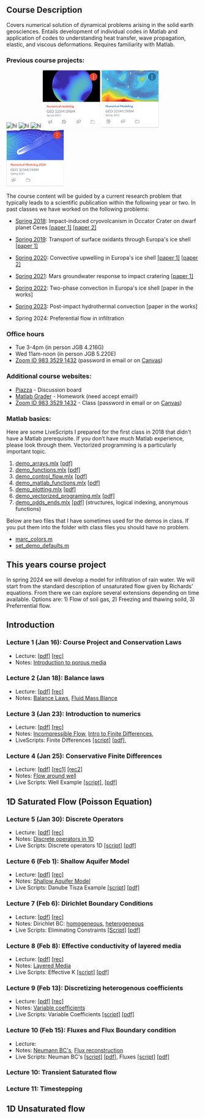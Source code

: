 ## Course Description

Covers numerical solution of dynamical problems arising in the solid earth geosciences. Entails development of individual codes in Matlab and application of codes to understanding heat transfer, wave propagation, elastic, and viscous deformations. Requires familiarity with Matlab. 
 
### Previous course projects:
<img src="images/Vignette_GEO325J_2018.png" alt="hi" class="inline"  width="150" height="150"/>  <img src="images/Vignette_GEO325M_2019.png" alt="hi" class="inline"  width="150" height="150"/>  <img src="images/Vignette_GEO325M_2020.jpg" alt="hi" class="inline"  width="150" height="150"/>  <img src="images/Vignette_GEO325M_2021.png" alt="hi" class="inline"  width="150" height="150"/> <img src="images/Vignette_GEO325M_2023.png" alt="hi" class="inline"  width="150" height="150"/> <img src="images/Vignette_GEO325M_2024.png" alt="hi" class="inline"  width="150" height="150"/>

The course content will be guided by a current research problem that typically leads to a scientific publication within the following year or two. In past classes we have worked on the following problems:

* [Spring 2018](Spring2018.md): Impact-induced cryovolcanism in Occator Crater on dwarf planet Ceres [[paper 1]](https://doi.org/10.1029/2018GL080327) [[paper 2]](https://www.nature.com/articles/s41550-020-1168-2)

* [Spring 2019](Spring2019.md): Transport of surface oxidants through Europa's ice shell [[paper 1]](https://agupubs.onlinelibrary.wiley.com/doi/abs/10.1029/2021GL095416)

* [Spring 2020](Spring2020.md): Convective upwelling in Europa's ice shell [[paper 1]](https://doi.org/10.1016/j.epsl.2021.116886) [[paper 2]](https://www.sciencedirect.com/science/article/pii/S2352340921003632?via%3Dihub)

* [Spring 2021](Spring2021.md): Mars groundwater response to impact cratering [[paper 1]](https://doi.org/10.1016/j.icarus.2023.115774)

* [Spring 2022](Spring2022.md): Two-phase convection in Europa's ice shell [paper in the works]

* [Spring 2023](Spring2023.md): Post-impact hydrothermal convection [paper in the works]
  
* Spring 2024: Preferential flow in infiltration  

### Office hours
*  Tue 3-4pm (in person JGB 4.216G)
*  Wed 11am-noon (in person JGB 5.220E)
* [Zoom ID 983 3529 1432](https://utexas.zoom.us/j/98335291432?pwd=aUlMUXl5S3BvRFBDc2ZkWTFkSDZrdz09) (password in email or on [Canvas](https://utexas.instructure.com/courses/1383942))

### Additional course websites:
* [Piazza](https://piazza.com/utexas/spring2024/geo325m398m/home) - Discussion board
* [Matlab Grader](https://grader.mathworks.com/courses/130296-geo-325m-398m-numerical-modeling-2024) - Homework (need accept email!)
* [Zoom ID 983 3529 1432](https://utexas.zoom.us/j/98335291432?pwd=aUlMUXl5S3BvRFBDc2ZkWTFkSDZrdz09) - Class (password in email or on [Canvas](https://utexas.instructure.com/courses/1383942))

### Matlab basics:
Here are some LiveScripts I prepared for the first class in 2018 that didn't have a Matlab prerequisite. If you don’t have much Matlab experience, please look through them. Vectorized programming is a particularly important topic.
1. [demo_arrays.mlx](matlab/demo_arrays.mlx) [[pdf]](matlab/demo_arrays.pdf)
2. [demo_functions.mlx](matlab/demo_functions.mlx) [[pdf]](matlab/demo_functions.pdf)
3. [demo_control_flow.mlx](matlab/demo_control_flow.mlx) [[pdf]](matlab/demo_control_flow.pdf)
4. [demo_matlab_functions.mlx](matlab/demo_matlab_functions.mlx) [[pdf]](matlab/demo_matlab_functions.pdf)
5. [demo_plotting.mlx](matlab/demo_plotting.mlx) [[pdf]](matlab/demo_plotting.pdf)
6. [demo_vectorized_programing.mlx](matlab/demo_vectorized_programing.mlx) [[pdf]](matlab/demo_vectorized_programing.pdf)
7. [demo_odds_ends.mlx](matlab/demo_odds_ends.mlx) [[pdf]](matlab/demo_odds_ends.pdf) (structures, logical indexing, anonymous functions)

Below are two files that I have sometimes used for the demos in class. If you put them into the folder with class files you should have no problem.
* [marc_colors.m](matlab/marc_colors.m)
* [set_demo_defaults.m](matlab/set_demo_defaults.m)

## This years course project
In spring 2024 we will develop a model for infiltration of rain water. We will start from the standard description of unsaturated flow given by Richards' equations. From there we can explore several extensions depending on time available. Options are: 1) Flow of soil gas, 2) Freezing and thawing soild, 3) Preferrential flow. 

## Introduction
### Lecture 1 (Jan 16): Course Project and Conservation Laws
* Lecture: [[pdf]](spring2024/GEO325M_2024_Lecture1.pdf) [[rec]](https://utexas.zoom.us/rec/share/nl0Apq9HjgFxROhSuflRO4ZnxIuFa8kE29dxttYlAeWljVOd7BCWMcR0E70Ojp95.ZkFyc9HnHNvPOUe2)
* Notes: [Introduction to porous media](modules/PorousMediaIntro.pdf)

### Lecture 2 (Jan 18): Balance laws
* Lecture: [[pdf]](spring2024/GEO325M_2024_Lecture2.pdf) [[rec]](https://utexas.zoom.us/rec/share/QH5lOsmUJgGxjXfNIirMdH8fP0FkM1qx9-rCHw4PEaPmgY5Pcq0AXcKWmGR9v6gb.N8eg_DZkM2b8Xt0l)
* Notes: [Balance Laws](spring2023/BalanceLaws.pdf), [Fluid Mass Blance](spring2023/FluidMassBalance.pdf)

### Lecture 3 (Jan 23): Introduction to numerics
* Lecture: [[pdf]](spring2024/GEO325M_2024_Lecture3.pdf) [[rec]](https://utexas.zoom.us/rec/share/A6GOhq4c3xp_ohHXCYlzoBoK6Lk9DFjA2KT7ZiVy1CRsiK7nuav911zMYC0oAdNp.nH-77LqxH_e6eIIB)
* Notes: [Incompressible Flow](spring2024/IncompressibleFlow.pdf), [Intro to Finite Differences](spring2024/Introduction_Finite_Differences.pdf), 
* LiveScripts: Finite Differences [[script]](spring2023/demo_intro_numerics.mlx) [[pdf]](spring2023/demo_intro_numerics.pdf), 

### Lecture 4 (Jan 25): Conservative Finite Differences
 * Lecture: [[pdf]](spring2024/GEO325M_2024_Lecture4.pdf) [[rec1]](https://utexas.zoom.us/rec/share/EKWJuU9TJBcjcAen3TI0043YYpiqTkpGALX9HYvaqhSqL4CKBo3Gr7av2o2b57cI.91nNusqs-_hTGeKd)
  [[rec2]](https://utexas.zoom.us/rec/share/15eu5Na4RUR3pDbFX5pYWHwbWulP2QKHS-G999XNrzPJcrNRkjLHKSXK83bcPLBj.bhj84eIOLYQKuYEY)
 * Notes: [Flow around well](spring2024/)
 * Live Scripts: Well Example [[script]](spring2023/demo_injection_well.mlx), [[pdf]](spring2023/demo_injection_well.pdf)

## 1D Saturated Flow (Poisson Equation)
### Lecture 5 (Jan 30): Discrete Operators
 * Lecture: [[pdf]](spring2024/GEO325M_2024_Lecture5.pdf)  [[rec]](https://utexas.zoom.us/rec/share/3MNcchNGb86a-G36O0Ug1k0FmJhGVh8Wq7RJZKYZSSYYJ8TgL31Oa6S_OpYw_PEP.ngs8v1jJ9pc1BiYE)
 * Notes: [Discrete operators in 1D](spring2023/DiscreteOps1D_2023.pdf)
 * Live Scripts: Discrete operators 1D [[script]](spring2023/demo_testing_ops.mlx) [[pdf]](spring2023/demo_testing_ops.pdf)

### Lecture 6 (Feb 1): Shallow Aquifer Model
* Lecture: [[pdf]](spring2024/GEO325M_2024_Lecture6.pdf) [[rec]](https://utexas.zoom.us/rec/share/7-KccdWrDjL9OyWfc8K-1vaYzZ6y8Af8gBRlz8O__6o64xcD3_SYTAqowtgrJhVf.VTYN51OLB0bivySa)
* Notes: [Shallow Aquifer Model](spring2023/ShallowAquiferModel_2023.pdf)
* Live Scripts: Danube Tisza Example [[script]](spring2023/DanubeTiszaInterfluve.mlx) [[pdf]](spring2023/DanubeTiszaInterfluve.pdf)

### Lecture 7 (Feb 6): Dirichlet Boundary Conditions
* Lecture: [[pdf]](spring2024/GEO325M_2024_Lecture7.pdf) [[rec]](https://utexas.zoom.us/rec/share/tHNpZAKkfFhC9yoD2-d0VMrVJMdYH3XeuipkWQe88Q_yvZpaYoVIEL8l3kzBMqyE._eZw9C-ium8os3Tb)
* Notes: Dirichlet BC: [homogeneous](spring2023/BC_Dirichlet_homo.pdf), [heterogeneous](spring2023/BC_Dirichlet_hetero.pdf)
* Live Scripts: Eliminating Constraints [[Script]](spring2024/demo_Dirichlet_head.mlx)  [[pdf]](spring2024/demo_Dirichlet_head.pdf)

### Lecture 8 (Feb 8): Effective conductivity of layered media
* Lecture: [[pdf]](spring2024/GEO325M_2024_Lecture8.pdf) [[rec]](https://utexas.zoom.us/rec/share/KU9RKWCCXSY31UjohqLT-8E4nnae-17b0lJKo7kYyl8wuTkOviz4MSnNT601szSR.HGP1NuUoNMKhhwP9)
* Notes: [Layered Media](spring2023/LayeredMedia.pdf)
* Live Scripts: Effective K [[script]](spring2023/demo_layered_media.mlx) [[pdf]](spring2023/demo_layered_media.pdf)

### Lecture 9 (Feb 13): Discretizing heterogenous coefficients
* Lecture: [[pdf]](spring2024/GEO325M_2024_Lecture9.pdf) [[rec]](https://utexas.zoom.us/rec/share/-fEwx2iu5K3mD7NFns2tZnssQTANb6BU5tJumTKYCJ_nRWi4L4V7INcYtUFd5Uw1.k1Kx4T110UGAivYq)
* Notes: [Variable coefficients](spring2023/Variable_coefficients_2022.pdf)
* Live Scripts: Variable Coefficients [[script]](spring2023/demo_heterogeneous_coefficients.mlx) [[pdf]](spring2023/demo_heterogeneous_coefficients.pdf)

### Lecture 10 (Feb 15): Fluxes and Flux Boundary condition
* Lecture: 
* Notes: [Neumann BC's](spring2023/BC_Neumann2022.pdf), [Flux reconstruction](spring2023/ComputeFluxes2022.pdf)
* Live Scripts: Neuman BC's [[script]](spring2023/demo_NeumannBCs.mlx) [[pdf]](spring2023/demo_NeumannBCs.pdf), Fluxes [[script]](spring2023/demo_comp_flux_res.mlx) [[pdf]](spring2023/demo_comp_flux_res.pdf)

### Lecture 10: Transient Saturated flow

### Lecture 11: Timestepping

## 1D Unsaturated flow
